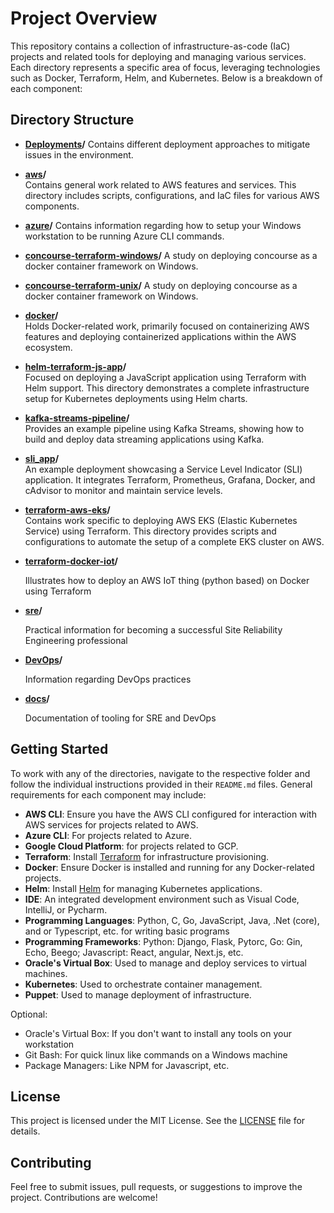 # Project Overview

This repository contains a collection of infrastructure-as-code (IaC) projects and related tools for deploying and managing various services. Each directory represents a specific area of focus, leveraging technologies such as Docker, Terraform, Helm, and Kubernetes. Below is a breakdown of each component:

## Directory Structure
- **[Deployments](./Deployments)/**
  Contains different deployment approaches to mitigate issues in the environment.

- **[aws](./aws)/**  
  Contains general work related to AWS features and services. This directory includes scripts, configurations, and IaC files for various AWS components.

- **[azure](./azure)/**
  Contains information regarding how to setup your Windows workstation to be running Azure CLI commands.

- **[concourse-terraform-windows](./concourse-terraform-windows)/**
  A study on deploying concourse as a docker container framework on Windows.  

- **[concourse-terraform-unix](./concourse-terraform-unix)/**
  A study on deploying concourse as a docker container framework on Windows.  

- **[docker](./docker)/**  
  Holds Docker-related work, primarily focused on containerizing AWS features and deploying containerized applications within the AWS ecosystem.

- **[helm-terraform-js-app](./helm-terraform-js-app)/**  
  Focused on deploying a JavaScript application using Terraform with Helm support. This directory demonstrates a complete infrastructure setup for Kubernetes deployments using Helm charts.

- **[kafka-streams-pipeline](./kafka-streams-pipeline)/**  
  Provides an example pipeline using Kafka Streams, showing how to build and deploy data streaming applications using Kafka.

- **[sli_app](./sli_app)/**  
  An example deployment showcasing a Service Level Indicator (SLI) application. It integrates Terraform, Prometheus, Grafana, Docker, and cAdvisor to monitor and maintain service levels.

- **[terraform-aws-eks](./terraform-aws-eks)/**  
  Contains work specific to deploying AWS EKS (Elastic Kubernetes Service) using Terraform. This directory provides scripts and configurations to automate the setup of a complete EKS cluster on AWS.

- **[terraform-docker-iot](./terraform-docker-iot)/**

  Illustrates how to deploy an AWS IoT thing (python based) on Docker using Terraform

- **[sre](./docs/SRE.md)/**

  Practical information for becoming a successful Site Reliability Engineering professional

- **[DevOps](./docs/DevOps.md)/**
  
  Information regarding DevOps practices

- **[docs](./docs)/**
  
  Documentation of tooling for SRE and DevOps

## Getting Started

To work with any of the directories, navigate to the respective folder and follow the individual instructions provided in their `README.md` files. General requirements for each component may include:

- **AWS CLI**: Ensure you have the AWS CLI configured for interaction with AWS services for projects related to AWS.
- **Azure CLI**:  For projects related to Azure.
- **Google Cloud Platform**: for projects related to GCP.
- **Terraform**: Install [Terraform](https://www.terraform.io/downloads.html) for infrastructure provisioning.
- **Docker**: Ensure Docker is installed and running for any Docker-related projects.
- **Helm**: Install [Helm](https://helm.sh/docs/intro/install/) for managing Kubernetes applications.
- **IDE**: An integrated development environment such as Visual Code, IntelliJ, or Pycharm.
- **Programming Languages**:  Python, C, Go, JavaScript, Java, .Net (core), and or Typescript, etc. for writing basic programs
- **Programming Frameworks**: Python: Django, Flask, Pytorc, Go: Gin, Echo, Beego; Javascript:  React, angular, Next.js, etc.
- **Oracle's Virtual Box**: Used to manage and deploy services to virtual machines.
- **Kubernetes**: Used to orchestrate container management.
- **Puppet**: Used to manage deployment of infrastructure.

Optional:

- Oracle's Virtual Box:  If you don't want to install any tools on your workstation
- Git Bash:  For quick linux like commands on a Windows machine
- Package Managers:  Like NPM for Javascript, etc.

## License

This project is licensed under the MIT License. See the [LICENSE](./LICENSE) file for details.

## Contributing

Feel free to submit issues, pull requests, or suggestions to improve the project. Contributions are welcome!

